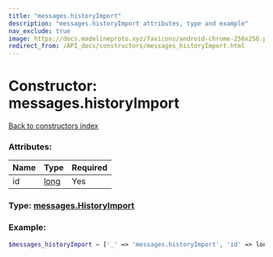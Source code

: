 ```yaml
---
title: "messages.historyImport"
description: "messages.historyImport attributes, type and example"
nav_exclude: true
image: https://docs.madelineproto.xyz/favicons/android-chrome-256x256.png
redirect_from: /API_docs/constructors/messages_historyImport.html
---
```

# Constructor: messages.historyImport  
[Back to constructors index](/API_docs/constructors/index.md)



### Attributes:

| Name     |    Type       | Required |
|----------|---------------|----------|
|id|[long](/API_docs/types/long.md) | Yes|



### Type: [messages.HistoryImport](/API_docs/types/messages.HistoryImport.md)


### Example:

```php
$messages_historyImport = ['_' => 'messages.historyImport', 'id' => long];
```  
